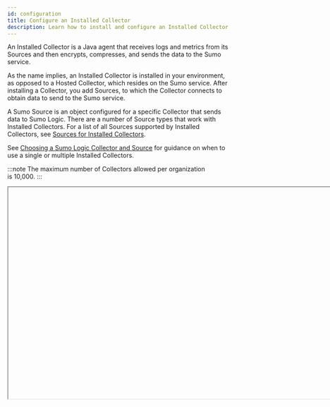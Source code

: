 ```yaml
---
id: configuration
title: Configure an Installed Collector
description: Learn how to install and configure an Installed Collector to gather data to send to Sumo Logic, and read about deployment options and volume limitations.
---
```


An Installed Collector is a Java agent that receives logs and metrics from its Sources and then encrypts, compresses, and sends the data to the Sumo service.

As the name implies, an Installed Collector is installed in your environment, as opposed to a Hosted Collector, which resides on the Sumo service. After installing a Collector, you add Sources, to which the Collector connects to obtain data to send to the Sumo service. 

A Sumo Source is an object configured for a specific Collector that sends data to Sumo Logic. There are a number of Source types that work with Installed Collectors. For a list of all Sources supported by Installed Collectors, see [Sources for Installed Collectors](/docs/send-data/installed-collectors/sources).

See [Choosing a Sumo Logic Collector and Source](/docs/send-data/choose-collector-source) for guidance on when to use a single or multiple Installed Collectors.

:::note
The maximum number of Collectors allowed per organization is 10,000.
:::

<Iframe url="https://www.youtube.com/embed/QxGCrxbJ1Vs"
        width="854px"
        height="480px"
        id="myId"
        className="video-container"
        display="initial"
        position="relative"
        allow="accelerometer; clipboard-write; encrypted-media; gyroscope; picture-in-picture"
        allowfullscreen
        />

import Iframe from 'react-iframe';

## CPU usage guidelines

:::info system requirements
For details on supported operating systems and hardware restrictions, see [Installed Collector Requirements](/docs/get-started/system-requirements/#installed-collector-requirements).
:::

An Installed Collector will use all CPU processing resources available on a machine to collect your data. We have benchmarked CPU performance based on the number of [Local File Sources](/docs/send-data/installed-collectors/sources/local-file-source) running on an Installed Collector and the size of log messages ingested. The default allocated memory of 128 MB of Java heap space was used.

:::tip
The Collector can try to keep CPU usage at a targeted percentage when using Local and Remote File Sources.
:::

Use the following observations to guide you when designing your deployment. The following data was generated from a Collector on an Amazon EC2 m4.large [instance type](https://aws.amazon.com/ec2/instance-types/) with 2 virtual CPUs and 8 GiB of memory.

### Size of messages

An Installed Collector performs better when collecting larger sized log messages. For example, at 5% CPU usage 10 KB of logs can be ingested at 100 logs per second (**1,000 KB/sec**). Whereas, 1 KB of logs can be ingested at 500 logs per second (**500 KB/sec**).

**Events Per Second (EPS) achieved by message size and CPU usage:**

The columns are the Average CPU and Average Message Size.

| Average CPU |  100 B |  512 B |   1 KB |   5 KB |   10 KB |
|:--|:--|:--|:--|:--|:--|
| **5%** | 1,500 | 900 | 500 | 150 | 100 |
| **10%** | 3,800 | 2,000 | 1,500 | 400 | 200 |
| **20%** | > 7,500 | 3,900 | 2,000 | 750 | 450 |
| **50%** | 23,000 | 9,800 | 6,000 | 1,800 | 900 |
| **90%** | > 35,000 | 17,000 | 11,000 | 3,300 | 1,700 |

### Number of Sources

Generally, as the number of Sources increases, the number of threads also increases. The Collector will use three threads per available CPU by default, you can [increase the max threads](/docs/send-data/collector-faq#increase-max-threads-collector) if needed.

**1,000 events per second with 1 KB message size:**

| Number of Local File Sources  | Ubuntu Process CPU Usage | Windows Process CPU Usage |
|:--|:--|:--|
| 1 | 5% | 3.5% |
| 2 | 7.5% | 5% |
| 4 | 15% | 12.5% |
| 8 | 30% | 25% |
| 16 | 70% | 50% |
| 32 | 90% | 100% |

**5,000 events per second with 1 KB message size:**

| Number of Local File Sources | Ubuntu Process CPU Usage | Windows Process CPU Usage |
|:--|:--|:--|
| 1 | 20% | 17.5% |
| 2 | 40% | 35% |
| 4 | 90% | 65% |
| 8 |   | 90% |

**10,000 events per second with 1 KB message size:**

| Number of Local File Sources | Ubuntu & Windows Process CPU Usage |
|:--|:--|
| 1 | 40% |
| 2 | 82.5% |
| 4 | 90% |

## About Collector and Source installation and configuration

This section is an overview of the multiple methods Sumo provides for
installing and configuring Collectors and Sources.

### Collector installation and configuration

Sumo provides multiple methods for installing a Collector:

* UI installers. You provide configuration settings during the installation dialog. The installer writes these settings to `user.properties` in the collector’s `/config` directory. 
* Command-line installer. You supply configuration settings on the command line, or using a varfile. the installer writes these settings to `user.properties` in the collector’s  `/config` directory.   
* RPM, for Linux. You supply configuration settings in a `user.properties` file that you create.
* Binary package, for Linux. The binary package can also be used on MacOS.

For details on Collector installation, see [Install a Collector on Linux](linux.md), [Install a Collector on MacOS](macos.md), and [Install a Collector on Windows](windows.md).

After a Collector is up and running, you can change some Installed Collector configuration settings by editing `user.properties` and restarting the collector. For more information, see [user.properties parameters](collector-installation-reference/user-properties.md).

A few Installed Collector behaviors, such as caching, are configured in the `collector.properties` file in the Collector’s `config` directory.  

You can update the configuration of an Installed Collector using the Collector Management API. For more information, see Collector API Methods and Examples.

### Source configuration

You can set up as many as 1,000 Sources on a given Collector. A Source should be configured to collect similar data types. For example, you might set up three Local File Sources to collect router activity logs from three locations, and another Local File Source to collect logs from a web application.

Each Source is tagged with its own metadata, as described in [Metadata Naming Conventions](/docs/send-data/reference-information/metadata-naming-conventions.md). The more Sources you set up, the easier it is to isolate one of the Sources in a search since each Source can be identified by its metadata.

When you configure Sources that read from log files, you specify a path expression that defines what files to scan. You can optionally configure a denylist of files to exclude from collection.  

You can create Sources using the Sumo web app at any time after Collector installation. For source-specific instructions, see the topics below [Sources for Installed Collectors](/docs/send-data/installed-collectors/sources).

Alternatively, you can define Sources for an Installed Collector in a UTF-8 encoded JSON file, in which case you must provide the file when starting the Collector for the first time. For more information, see [Use JSON to Configure Sources](/docs/send-data/use-json-configure-sources). Note that if you provide the Sources configuration in a JSON file, you can no longer manage the Sources through the Sumo web app or the Collector Management API.

## Installed Collectors and Sources in action

This section is an overview of how Installed Collectors and their Sources operate.

### Installed Collector startup

When you start up an Installed Collector for the first time it registers with Sumo and creates any Sources that you have defined in a UTF-8 encoded JSON source configuration file.

When the collector tries to register with Sumo it first sends the request to the US1 deployment. If your organization is in another deployment Sumo will redirect the Collector to your deployment URL based on the authentication credential's deployment. You can define the deployment URL in the Collector's [user.properties](collector-installation-reference/user-properties.md) file with the `url` parameter.

### Sources scan source data

Sources scan their target directory or data structure periodically. A Local File Source scans target directories every two seconds. For Windows Performance Monitor Sources and Script Sources, you configure the scan interval when you define the source.

For support purposes, an Installed Collector automatically collects its version, uptime, OS version, OS architecture, Java version, and JVM instance ID. Installed Collectors running on AWS also collect instance type, instance ID, and instance region.

### How an Installed Collector sends data to the Sumo service

An Installed Collector starts sending data to the Sumo service as soon as it is available from the Sources configured on the Collector. Before sending the data, a Collector compresses (by a factor of 10x) and encrypts the data. A Collector sends data to the Sumo service over HTTPS.

#### Fingerprint

To keep track of what it has already sent to the Sumo service, the Collector tracks a file by its fingerprint (the first 2048 bytes of the file) and by a read pointer that indicates the last line read by the Collector. This fingerprint is then compared to a list of known fingerprints from that Source. If the fingerprint does not match one in the known list we start reading that file's content from the beginning and send it to Sumo. If a matching fingerprint is found in the list we start reading from the last known byte mark of that file. The Collector updates this information approximately every second. A file's fingerprint is retained for some period of time after file deletion, otherwise it is removed.

An issue that could arise is seeing duplicated log messages for a log file that is written to very slowly. When a file is slowly written and the first messages in the file are not larger than 2kb the fingerprint for the Source file can be overwritten with each log line, up to the point those first lines add up to 2kb.

Another possible issue is seeing the Collector not ingesting from a file where the first 2kb of the files match another file previously Collected due to fingerprint matching. In this case, the Collector believes it has already read from the file and could wait at the last known line collected before we see collection begin again at that point.

To resolve these issues, you can adjust the fingerprint size to match your needs. 
1. Stop the current Collector service/process.
1. Locate the following Collector configuration file, **`/<sumo_install_dir>/config/collector.properties`**.
1. Add the following parameter to change the default fingerprint size  for all Sources on the Collector. The number represents bytes: **`collector.wildcard.fpSize=2048`**.
1. Restart the Collector process/service.

### Throttling, caching, and flushing

Ordinarily, a Collector sends data to the Sumo service as fast as its connection allows. Under some circumstances, the Sumo service may instruct a Collector to throttle itself or slow the rate at which it is sending data to the service. 

To determine whether throttling is required, Sumo measures the amount of data already committed to uploading against the number of previous requests and available resources (quota) in an account. In other words, Sumo Logic compares the current ingestion with the rate of ingest using a per minute rate that can be derived from the contracted daily GB/day rate.

The Sumo service tells the Collector it can speed up when throttling is no longer necessary.

For more information, see Manage Ingestion. 

#### Caching

Installed Collectors cache outbound data when throttled or paused or if the connection to the Sumo service is lost. Data is cached first in memory and then on disk. By default, a Collector supports caching the following amounts:

Up to 4GB total disk space, including:

* Up to 3GB for log data
* Up to 1GB for metric data

You can raise or lower the disk limits for Collector caching. For more information, see [Configure Limits for Collector Caching](/docs/send-data/collector-faq/#configure-limits-for-collector-caching).

#### Flushing mode

Unlike the fixed size cache, which evicts old data to make room for new data, flushing mode stops collection of new data and focuses only on sending existing data (flushing the cache).

A Collector enters flushing mode when less than 10% of free disk space remains on the disk where the Collector is installed. For more information, see [Flushing Mode](/docs/send-data/collector-faq#flushing-mode).

## Collector monitoring and logging

An Installed Collector sends a heartbeat to the Sumo service every 15 seconds. If the Sumo service does not receive a heartbeat for 30 minutes, it considers the Collector to be offline, and shows its health status as red in the **Collection** page of the Sumo web app. The heartbeat is linked to the [`alive` parameter](/docs/send-data/use-json-configure-sources)in the JSON object. If an Installed Collector
appears offline try restarting the service and [testing connectivity](collector-installation-reference/test-connectivity-sumo-collectors.md).

The Collector uses the log4j2 framework. You can tailor log rotation behavior for `collector.log` by editing the `log4j2.xml` file in the collector’s `/config` directory. For more information, see Log Rotation Settings.
